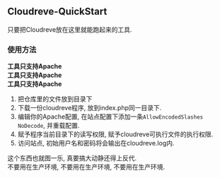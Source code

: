 ## Cloudreve-QuickStart  
只要把Cloudreve放在这里就能跑起来的工具.  

### 使用方法
**工具只支持Apache**  
**工具只支持Apache**  
**工具只支持Apache**  
1. 把仓库里的文件放到目录下
2. 下载一份cloudreve程序, 放到index.php同一目录下.
3. 编辑你的Apache配置, 在站点配置下添加一条`AllowEncodedSlashes NoDecode`, 并重载配置.
4. 赋予程序当前目录下的读写权限, 赋予cloudreve可执行文件的执行权限.
5. 访问站点, 初始用户名和密码将会输出在cloudreve.log内.
  
这个东西也就图一乐, 真要搞大动静还得上反代.  
不要用在生产环境, 不要用在生产环境, 不要用在生产环境.  
